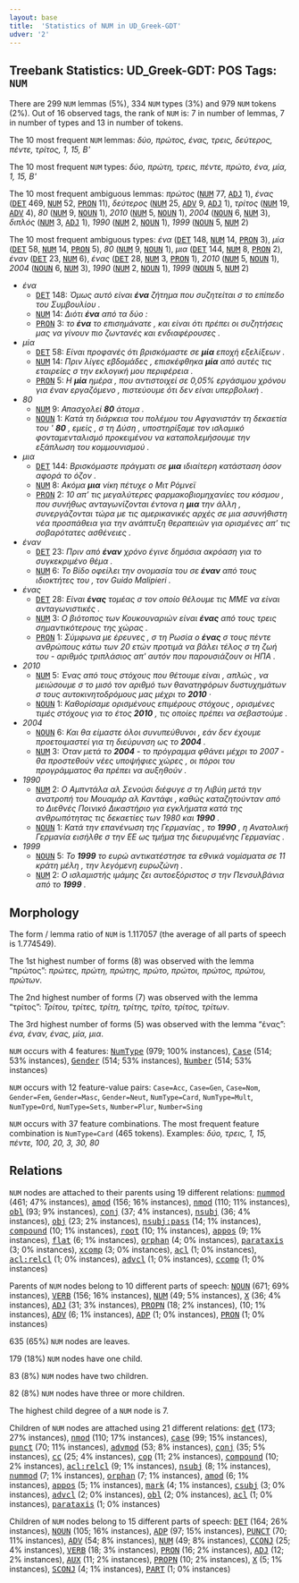 ```yaml
---
layout: base
title:  'Statistics of NUM in UD_Greek-GDT'
udver: '2'
---
```


## Treebank Statistics: UD_Greek-GDT: POS Tags: `NUM`

There are 299 `NUM` lemmas (5%), 334 `NUM` types (3%) and 979 `NUM` tokens (2%).
Out of 16 observed tags, the rank of `NUM` is: 7 in number of lemmas, 7 in number of types and 13 in number of tokens.

The 10 most frequent `NUM` lemmas: <em>δύο, πρώτος, ένας, τρεις, δεύτερος, πέντε, τρίτος, 1, 15, Β'</em>

The 10 most frequent `NUM` types:  <em>δύο, πρώτη, τρεις, πέντε, πρώτο, ένα, μία, 1, 15, Β'</em>

The 10 most frequent ambiguous lemmas: <em>πρώτος</em> (<tt><a href="el_gdt-pos-NUM.html">NUM</a></tt> 77, <tt><a href="el_gdt-pos-ADJ.html">ADJ</a></tt> 1), <em>ένας</em> (<tt><a href="el_gdt-pos-DET.html">DET</a></tt> 469, <tt><a href="el_gdt-pos-NUM.html">NUM</a></tt> 52, <tt><a href="el_gdt-pos-PRON.html">PRON</a></tt> 11), <em>δεύτερος</em> (<tt><a href="el_gdt-pos-NUM.html">NUM</a></tt> 25, <tt><a href="el_gdt-pos-ADV.html">ADV</a></tt> 9, <tt><a href="el_gdt-pos-ADJ.html">ADJ</a></tt> 1), <em>τρίτος</em> (<tt><a href="el_gdt-pos-NUM.html">NUM</a></tt> 19, <tt><a href="el_gdt-pos-ADV.html">ADV</a></tt> 4), <em>80</em> (<tt><a href="el_gdt-pos-NUM.html">NUM</a></tt> 9, <tt><a href="el_gdt-pos-NOUN.html">NOUN</a></tt> 1), <em>2010</em> (<tt><a href="el_gdt-pos-NUM.html">NUM</a></tt> 5, <tt><a href="el_gdt-pos-NOUN.html">NOUN</a></tt> 1), <em>2004</em> (<tt><a href="el_gdt-pos-NOUN.html">NOUN</a></tt> 6, <tt><a href="el_gdt-pos-NUM.html">NUM</a></tt> 3), <em>διπλός</em> (<tt><a href="el_gdt-pos-NUM.html">NUM</a></tt> 3, <tt><a href="el_gdt-pos-ADJ.html">ADJ</a></tt> 1), <em>1990</em> (<tt><a href="el_gdt-pos-NUM.html">NUM</a></tt> 2, <tt><a href="el_gdt-pos-NOUN.html">NOUN</a></tt> 1), <em>1999</em> (<tt><a href="el_gdt-pos-NOUN.html">NOUN</a></tt> 5, <tt><a href="el_gdt-pos-NUM.html">NUM</a></tt> 2)

The 10 most frequent ambiguous types:  <em>ένα</em> (<tt><a href="el_gdt-pos-DET.html">DET</a></tt> 148, <tt><a href="el_gdt-pos-NUM.html">NUM</a></tt> 14, <tt><a href="el_gdt-pos-PRON.html">PRON</a></tt> 3), <em>μία</em> (<tt><a href="el_gdt-pos-DET.html">DET</a></tt> 58, <tt><a href="el_gdt-pos-NUM.html">NUM</a></tt> 14, <tt><a href="el_gdt-pos-PRON.html">PRON</a></tt> 5), <em>80</em> (<tt><a href="el_gdt-pos-NUM.html">NUM</a></tt> 9, <tt><a href="el_gdt-pos-NOUN.html">NOUN</a></tt> 1), <em>μια</em> (<tt><a href="el_gdt-pos-DET.html">DET</a></tt> 144, <tt><a href="el_gdt-pos-NUM.html">NUM</a></tt> 8, <tt><a href="el_gdt-pos-PRON.html">PRON</a></tt> 2), <em>έναν</em> (<tt><a href="el_gdt-pos-DET.html">DET</a></tt> 23, <tt><a href="el_gdt-pos-NUM.html">NUM</a></tt> 6), <em>ένας</em> (<tt><a href="el_gdt-pos-DET.html">DET</a></tt> 28, <tt><a href="el_gdt-pos-NUM.html">NUM</a></tt> 3, <tt><a href="el_gdt-pos-PRON.html">PRON</a></tt> 1), <em>2010</em> (<tt><a href="el_gdt-pos-NUM.html">NUM</a></tt> 5, <tt><a href="el_gdt-pos-NOUN.html">NOUN</a></tt> 1), <em>2004</em> (<tt><a href="el_gdt-pos-NOUN.html">NOUN</a></tt> 6, <tt><a href="el_gdt-pos-NUM.html">NUM</a></tt> 3), <em>1990</em> (<tt><a href="el_gdt-pos-NUM.html">NUM</a></tt> 2, <tt><a href="el_gdt-pos-NOUN.html">NOUN</a></tt> 1), <em>1999</em> (<tt><a href="el_gdt-pos-NOUN.html">NOUN</a></tt> 5, <tt><a href="el_gdt-pos-NUM.html">NUM</a></tt> 2)


* <em>ένα</em>
  * <tt><a href="el_gdt-pos-DET.html">DET</a></tt> 148: <em>Όμως αυτό είναι <b>ένα</b> ζήτημα που συζητείται σ το επίπεδο του Συμβουλίου .</em>
  * <tt><a href="el_gdt-pos-NUM.html">NUM</a></tt> 14: <em>Διότι <b>ένα</b> από τα δύο :</em>
  * <tt><a href="el_gdt-pos-PRON.html">PRON</a></tt> 3: <em>το <b>ένα</b> το επισημάνατε , και είναι ότι πρέπει οι συζητήσεις μας να γίνουν πιο ζωντανές και ενδιαφέρουσες .</em>
* <em>μία</em>
  * <tt><a href="el_gdt-pos-DET.html">DET</a></tt> 58: <em>Είναι προφανές ότι βρισκόμαστε σε <b>μία</b> εποχή εξελίξεων .</em>
  * <tt><a href="el_gdt-pos-NUM.html">NUM</a></tt> 14: <em>Πριν λίγες εβδομάδες , επισκέφθηκα <b>μία</b> από αυτές τις εταιρείες σ την εκλογική μου περιφέρεια .</em>
  * <tt><a href="el_gdt-pos-PRON.html">PRON</a></tt> 5: <em>Η <b>μία</b> ημέρα , που αντιστοιχεί σε 0,05% εργάσιμου χρόνου για έναν εργαζόμενο , πιστεύουμε ότι δεν είναι υπερβολική .</em>
* <em>80</em>
  * <tt><a href="el_gdt-pos-NUM.html">NUM</a></tt> 9: <em>Απασχολεί <b>80</b> άτομα .</em>
  * <tt><a href="el_gdt-pos-NOUN.html">NOUN</a></tt> 1: <em>Κατά τη διάρκεια του πολέμου του Αφγανιστάν τη δεκαετία του ' <b>80</b> , εμείς , σ τη Δύση , υποστηρίξαμε τον ισλαμικό φονταμενταλισμό προκειμένου να καταπολεμήσουμε την εξάπλωση του κομμουνισμού .</em>
* <em>μια</em>
  * <tt><a href="el_gdt-pos-DET.html">DET</a></tt> 144: <em>Βρισκόμαστε πράγματι σε <b>μια</b> ιδιαίτερη κατάσταση όσον αφορά το όζον .</em>
  * <tt><a href="el_gdt-pos-NUM.html">NUM</a></tt> 8: <em>Ακόμα <b>μια</b> νίκη πέτυχε ο Μιτ Ρόμνεϊ</em>
  * <tt><a href="el_gdt-pos-PRON.html">PRON</a></tt> 2: <em>10 απ’ τις μεγαλύτερες φαρμακοβιομηχανίες του κόσμου , που συνήθως ανταγωνίζονται έντονα η <b>μια</b> την άλλη , συνεργάζονται τώρα με τις αμερικανικές αρχές σε μια ασυνήθιστη νέα προσπάθεια για την ανάπτυξη θεραπειών για ορισμένες απ’ τις σοβαρότατες ασθένειες .</em>
* <em>έναν</em>
  * <tt><a href="el_gdt-pos-DET.html">DET</a></tt> 23: <em>Πριν από <b>έναν</b> χρόνο έγινε δημόσια ακρόαση για το συγκεκριμένο θέμα .</em>
  * <tt><a href="el_gdt-pos-NUM.html">NUM</a></tt> 6: <em>Το Βίδο οφείλει την ονομασία του σε <b>έναν</b> από τους ιδιοκτήτες του , τον Guido Malipieri .</em>
* <em>ένας</em>
  * <tt><a href="el_gdt-pos-DET.html">DET</a></tt> 28: <em>Είναι <b>ένας</b> τομέας σ τον οποίο θέλουμε τις ΜΜΕ να είναι ανταγωνιστικές .</em>
  * <tt><a href="el_gdt-pos-NUM.html">NUM</a></tt> 3: <em>Ο βιότοπος των Κουκουναριών είναι <b>ένας</b> από τους τρεις σημαντικότερους της χώρας .</em>
  * <tt><a href="el_gdt-pos-PRON.html">PRON</a></tt> 1: <em>Σύμφωνα με έρευνες , σ τη Ρωσία ο <b>ένας</b> σ τους πέντε ανθρώπους κάτω των 20 ετών προτιμά να βάλει τέλος σ τη ζωή του - αριθμός τριπλάσιος απ' αυτόν που παρουσιάζουν οι ΗΠΑ .</em>
* <em>2010</em>
  * <tt><a href="el_gdt-pos-NUM.html">NUM</a></tt> 5: <em>Ένας από τους στόχους που θέτουμε είναι , απλώς , να μειώσουμε σ το μισό τον αριθμό των θανατηφόρων δυστυχημάτων σ τους αυτοκινητοδρόμους μας μέχρι το <b>2010</b> ·</em>
  * <tt><a href="el_gdt-pos-NOUN.html">NOUN</a></tt> 1: <em>Καθορίσαμε ορισμένους επιμέρους στόχους , ορισμένες τιμές στόχους για το έτος <b>2010</b> , τις οποίες πρέπει να σεβαστούμε .</em>
* <em>2004</em>
  * <tt><a href="el_gdt-pos-NOUN.html">NOUN</a></tt> 6: <em>Και θα είμαστε όλοι συνυπεύθυνοι , εάν δεν έχουμε προετοιμαστεί για τη διεύρυνση ως το <b>2004</b> .</em>
  * <tt><a href="el_gdt-pos-NUM.html">NUM</a></tt> 3: <em>Όταν μετά το <b>2004</b> - το πρόγραμμα φθάνει μέχρι το 2007 - θα προστεθούν νέες υποψήφιες χώρες , οι πόροι του προγράμματος θα πρέπει να αυξηθούν .</em>
* <em>1990</em>
  * <tt><a href="el_gdt-pos-NUM.html">NUM</a></tt> 2: <em>Ο Αμπντάλα αλ Σενούσι διέφυγε σ τη Λιβύη μετά την ανατροπή του Μουαμάρ αλ Καντάφι , καθώς καταζητούνταν από το Διεθνές Ποινικό Δικαστήριο για εγκλήματα κατά της ανθρωπότητας τις δεκαετίες των 1980 και <b>1990</b> .</em>
  * <tt><a href="el_gdt-pos-NOUN.html">NOUN</a></tt> 1: <em>Κατά την επανένωση της Γερμανίας , το <b>1990</b> , η Ανατολική Γερμανία εισήλθε σ την ΕΕ ως τμήμα της διευρυμένης Γερμανίας .</em>
* <em>1999</em>
  * <tt><a href="el_gdt-pos-NOUN.html">NOUN</a></tt> 5: <em>Το <b>1999</b> το ευρώ αντικατέστησε τα εθνικά νομίσματα σε 11 κράτη μέλη , την λεγόμενη ευρωζώνη .</em>
  * <tt><a href="el_gdt-pos-NUM.html">NUM</a></tt> 2: <em>Ο ισλαμιστής ιμάμης ζει αυτοεξόριστος σ την Πενσυλβάνια από το <b>1999</b> .</em>

## Morphology

The form / lemma ratio of `NUM` is 1.117057 (the average of all parts of speech is 1.774549).

The 1st highest number of forms (8) was observed with the lemma “πρώτος”: <em>πρώτες, πρώτη, πρώτης, πρώτο, πρώτοι, πρώτος, πρώτου, πρώτων</em>.

The 2nd highest number of forms (7) was observed with the lemma “τρίτος”: <em>Τρίτου, τρίτες, τρίτη, τρίτης, τρίτο, τρίτος, τρίτων</em>.

The 3rd highest number of forms (5) was observed with the lemma “ένας”: <em>ένα, έναν, ένας, μία, μια</em>.

`NUM` occurs with 4 features: <tt><a href="el_gdt-feat-NumType.html">NumType</a></tt> (979; 100% instances), <tt><a href="el_gdt-feat-Case.html">Case</a></tt> (514; 53% instances), <tt><a href="el_gdt-feat-Gender.html">Gender</a></tt> (514; 53% instances), <tt><a href="el_gdt-feat-Number.html">Number</a></tt> (514; 53% instances)

`NUM` occurs with 12 feature-value pairs: `Case=Acc`, `Case=Gen`, `Case=Nom`, `Gender=Fem`, `Gender=Masc`, `Gender=Neut`, `NumType=Card`, `NumType=Mult`, `NumType=Ord`, `NumType=Sets`, `Number=Plur`, `Number=Sing`

`NUM` occurs with 37 feature combinations.
The most frequent feature combination is `NumType=Card` (465 tokens).
Examples: <em>δύο, τρεις, 1, 15, πέντε, 100, 20, 3, 30, 80</em>


## Relations

`NUM` nodes are attached to their parents using 19 different relations: <tt><a href="el_gdt-dep-nummod.html">nummod</a></tt> (461; 47% instances), <tt><a href="el_gdt-dep-amod.html">amod</a></tt> (156; 16% instances), <tt><a href="el_gdt-dep-nmod.html">nmod</a></tt> (110; 11% instances), <tt><a href="el_gdt-dep-obl.html">obl</a></tt> (93; 9% instances), <tt><a href="el_gdt-dep-conj.html">conj</a></tt> (37; 4% instances), <tt><a href="el_gdt-dep-nsubj.html">nsubj</a></tt> (36; 4% instances), <tt><a href="el_gdt-dep-obj.html">obj</a></tt> (23; 2% instances), <tt><a href="el_gdt-dep-nsubj-pass.html">nsubj:pass</a></tt> (14; 1% instances), <tt><a href="el_gdt-dep-compound.html">compound</a></tt> (10; 1% instances), <tt><a href="el_gdt-dep-root.html">root</a></tt> (10; 1% instances), <tt><a href="el_gdt-dep-appos.html">appos</a></tt> (9; 1% instances), <tt><a href="el_gdt-dep-flat.html">flat</a></tt> (6; 1% instances), <tt><a href="el_gdt-dep-orphan.html">orphan</a></tt> (4; 0% instances), <tt><a href="el_gdt-dep-parataxis.html">parataxis</a></tt> (3; 0% instances), <tt><a href="el_gdt-dep-xcomp.html">xcomp</a></tt> (3; 0% instances), <tt><a href="el_gdt-dep-acl.html">acl</a></tt> (1; 0% instances), <tt><a href="el_gdt-dep-acl-relcl.html">acl:relcl</a></tt> (1; 0% instances), <tt><a href="el_gdt-dep-advcl.html">advcl</a></tt> (1; 0% instances), <tt><a href="el_gdt-dep-ccomp.html">ccomp</a></tt> (1; 0% instances)

Parents of `NUM` nodes belong to 10 different parts of speech: <tt><a href="el_gdt-pos-NOUN.html">NOUN</a></tt> (671; 69% instances), <tt><a href="el_gdt-pos-VERB.html">VERB</a></tt> (156; 16% instances), <tt><a href="el_gdt-pos-NUM.html">NUM</a></tt> (49; 5% instances), <tt><a href="el_gdt-pos-X.html">X</a></tt> (36; 4% instances), <tt><a href="el_gdt-pos-ADJ.html">ADJ</a></tt> (31; 3% instances), <tt><a href="el_gdt-pos-PROPN.html">PROPN</a></tt> (18; 2% instances),  (10; 1% instances), <tt><a href="el_gdt-pos-ADV.html">ADV</a></tt> (6; 1% instances), <tt><a href="el_gdt-pos-ADP.html">ADP</a></tt> (1; 0% instances), <tt><a href="el_gdt-pos-PRON.html">PRON</a></tt> (1; 0% instances)

635 (65%) `NUM` nodes are leaves.

179 (18%) `NUM` nodes have one child.

83 (8%) `NUM` nodes have two children.

82 (8%) `NUM` nodes have three or more children.

The highest child degree of a `NUM` node is 7.

Children of `NUM` nodes are attached using 21 different relations: <tt><a href="el_gdt-dep-det.html">det</a></tt> (173; 27% instances), <tt><a href="el_gdt-dep-nmod.html">nmod</a></tt> (110; 17% instances), <tt><a href="el_gdt-dep-case.html">case</a></tt> (99; 15% instances), <tt><a href="el_gdt-dep-punct.html">punct</a></tt> (70; 11% instances), <tt><a href="el_gdt-dep-advmod.html">advmod</a></tt> (53; 8% instances), <tt><a href="el_gdt-dep-conj.html">conj</a></tt> (35; 5% instances), <tt><a href="el_gdt-dep-cc.html">cc</a></tt> (25; 4% instances), <tt><a href="el_gdt-dep-cop.html">cop</a></tt> (11; 2% instances), <tt><a href="el_gdt-dep-compound.html">compound</a></tt> (10; 2% instances), <tt><a href="el_gdt-dep-acl-relcl.html">acl:relcl</a></tt> (9; 1% instances), <tt><a href="el_gdt-dep-nsubj.html">nsubj</a></tt> (8; 1% instances), <tt><a href="el_gdt-dep-nummod.html">nummod</a></tt> (7; 1% instances), <tt><a href="el_gdt-dep-orphan.html">orphan</a></tt> (7; 1% instances), <tt><a href="el_gdt-dep-amod.html">amod</a></tt> (6; 1% instances), <tt><a href="el_gdt-dep-appos.html">appos</a></tt> (5; 1% instances), <tt><a href="el_gdt-dep-mark.html">mark</a></tt> (4; 1% instances), <tt><a href="el_gdt-dep-csubj.html">csubj</a></tt> (3; 0% instances), <tt><a href="el_gdt-dep-advcl.html">advcl</a></tt> (2; 0% instances), <tt><a href="el_gdt-dep-obl.html">obl</a></tt> (2; 0% instances), <tt><a href="el_gdt-dep-acl.html">acl</a></tt> (1; 0% instances), <tt><a href="el_gdt-dep-parataxis.html">parataxis</a></tt> (1; 0% instances)

Children of `NUM` nodes belong to 15 different parts of speech: <tt><a href="el_gdt-pos-DET.html">DET</a></tt> (164; 26% instances), <tt><a href="el_gdt-pos-NOUN.html">NOUN</a></tt> (105; 16% instances), <tt><a href="el_gdt-pos-ADP.html">ADP</a></tt> (97; 15% instances), <tt><a href="el_gdt-pos-PUNCT.html">PUNCT</a></tt> (70; 11% instances), <tt><a href="el_gdt-pos-ADV.html">ADV</a></tt> (54; 8% instances), <tt><a href="el_gdt-pos-NUM.html">NUM</a></tt> (49; 8% instances), <tt><a href="el_gdt-pos-CCONJ.html">CCONJ</a></tt> (25; 4% instances), <tt><a href="el_gdt-pos-VERB.html">VERB</a></tt> (18; 3% instances), <tt><a href="el_gdt-pos-PRON.html">PRON</a></tt> (16; 2% instances), <tt><a href="el_gdt-pos-ADJ.html">ADJ</a></tt> (12; 2% instances), <tt><a href="el_gdt-pos-AUX.html">AUX</a></tt> (11; 2% instances), <tt><a href="el_gdt-pos-PROPN.html">PROPN</a></tt> (10; 2% instances), <tt><a href="el_gdt-pos-X.html">X</a></tt> (5; 1% instances), <tt><a href="el_gdt-pos-SCONJ.html">SCONJ</a></tt> (4; 1% instances), <tt><a href="el_gdt-pos-PART.html">PART</a></tt> (1; 0% instances)

